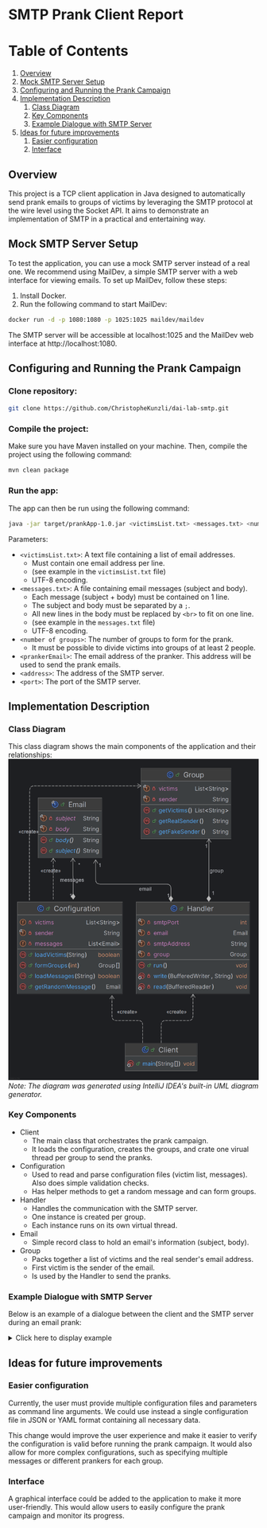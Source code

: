 # SMTP Prank Client Report

# Table of Contents

1. [Overview](#overview)
2. [Mock SMTP Server Setup](#mock-smtp-server-setup)
3. [Configuring and Running the Prank Campaign](#configuring-and-running-the-prank-campaign)
4. [Implementation Description](#implementation-description)
    1. [Class Diagram](#class-diagram)
    2. [Key Components](#key-components)
    3. [Example Dialogue with SMTP Server](#example-dialogue-with-smtp-server)
5. [Ideas for future improvements](#ideas-for-future-improvements)
    1. [Easier configuration](#easier-configuration)
    2. [Interface](#interface)

## Overview

This project is a TCP client application in Java designed to automatically send prank emails to groups of victims by
leveraging the SMTP protocol at the wire level using the Socket API. It aims to demonstrate an implementation of SMTP in
a practical and entertaining way.

## Mock SMTP Server Setup

To test the application, you can use a mock SMTP server instead of a real one. We recommend using MailDev, a simple SMTP
server with a web interface for viewing emails. To set up MailDev, follow these steps:

1. Install Docker.
2. Run the following command to start MailDev:

```sh
docker run -d -p 1080:1080 -p 1025:1025 maildev/maildev
```

The SMTP server will be accessible at localhost:1025 and the MailDev web interface at http://localhost:1080.

## Configuring and Running the Prank Campaign

### Clone repository:

```sh
git clone https://github.com/ChristopheKunzli/dai-lab-smtp.git  
```

### Compile the project:

Make sure you have Maven installed on your machine. Then, compile the project using the following command:

``` sh
mvn clean package
```

### Run the app:

The app can then be run using the following command:

``` sh
java -jar target/prankApp-1.0.jar <victimsList.txt> <messages.txt> <number of groups> <prankerEmail> <address> <port>
```

Parameters:

- `<victimsList.txt>`: A text file containing a list of email addresses.
    - Must contain one email address per line.
    - (see example in the `victimsList.txt` file)
    - UTF-8 encoding.
- `<messages.txt>`: A file containing email messages (subject and body).
    - Each message (subject + body) must be contained on 1 line.
    - The subject and body must be separated by a `;`.
    - All new lines in the body must be replaced by `<br>` to fit on one line.
    - (see example in the `messages.txt` file)
    - UTF-8 encoding.
- `<number of groups>`: The number of groups to form for the prank.
    - It must be possible to divide victims into groups of at least 2 people.
- `<prankerEmail>`: The email address of the pranker. This address will be used to send the prank emails.
- `<address>`: The address of the SMTP server.
- `<port>`: The port of the SMTP server.

## Implementation Description

### Class Diagram

This class diagram shows the main components of the application and their relationships:
![Class Diagram](figures/src.png)
*Note: The diagram was generated using IntelliJ IDEA's built-in UML diagram generator.*

### Key Components

- Client
    - The main class that orchestrates the prank campaign.
    - It loads the configuration, creates the groups, and crate one virual thread per group to send the pranks.
- Configuration
    - Used to read and parse configuration files (victim list, messages). Also does simple validation checks.
    - Has helper methods to get a random message and can form groups.
- Handler
    - Handles the communication with the SMTP server.
    - One instance is created per group.
    - Each instance runs on its own virtual thread.
- Email
    - Simple record class to hold an email's information (subject, body).
- Group
    - Packs together a list of victims and the real sender's email address.
    - First victim is the sender of the email.
    - Is used by the Handler to send the pranks.

### Example Dialogue with SMTP Server

Below is an example of a dialogue between the client and the SMTP server during an email prank:

<details>
  <summary>Click here to display example</summary>

```
connected to server mail at address:localhost port:1025
S:220 78ac9ad46d6f ESMTP
C:EHLO test
S:250-78ac9ad46d6f Nice to meet you, [192.168.65.1]
S:250-PIPELINING
S:250-8BITMIME
S:250 SMTPUTF8
C:MAIL FROM:<test.t@ttt.com>
S:250 Accepted
C:RCPT TO:<exemple2.e2@gmail.com>
S:250 Accepted
C:RCPT TO:<exemple3.e3@gmail.com>
S:250 Accepted
C:RCPT TO:<exemple4.e4@gmail.com>
S:250 Accepted
C:RCPT TO:<exemple5.e5@gmail.com>
S:250 Accepted
C:RCPT TO:<exemple6.e6@gmail.com>
S:250 Accepted
C:DATA
S:354 End data with <CR><LF>.<CR><LF>
C:From:<exemple1.e1@gmail.com>
C:To:exemple2.e2@gmail.com,exemple3.e3@gmail.com,exemple4.e4@gmail.com,exemple5.e5@gmail.com,exemple6.e6@gmail.com
C:Subject:Subject: Hey! Verify Your Account ASAP! ⚠️
C:Content-Type: text/plain; charset=utf-8

C:

Hey there!

We've noticed some weird activity on your account and need you to verify your info to keep things safe. 🔒

Click the link below to verify your account:

<a href="http://fake-verification-link.com">Verify My Account</a> 🚀

If you don't verify within 24 hours, your account might get temporarily suspended. 😱

Thanks for taking care of this!

Cheers,
The Security Team 👾

P.S. If you didn't ask for this, just ignore this email. 👍

---
Confidentiality Notice: This email and any attachments are confidential and may be privileged. If you are not the intended recipient, please notify the sender immediately and delete this email from your system. Thanks!

C:
C:.
S:250 Message queued as eHZJtWkd
C:QUIT

```

</details>

## Ideas for future improvements

### Easier configuration

Currently, the user must provide multiple configuration files and parameters as command line arguments. We could use
instead a single configuration file in JSON or YAML format containing all necessary data.

This change would improve the user experience and make it easier to verify the configuration is valid before running the
prank campaign. It would also allow for more complex configurations, such as specifying multiple messages or different
prankers for each group.

### Interface

A graphical interface could be added to the application to make it more user-friendly. This would allow users to easily
configure the prank campaign and monitor its progress.
